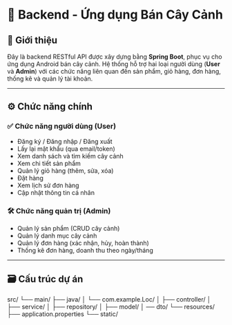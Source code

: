# 🌿 Backend - Ứng dụng Bán Cây Cảnh

## 📑 Giới thiệu

Đây là backend RESTful API được xây dựng bằng **Spring Boot**, phục vụ cho ứng dụng Android bán cây cảnh. Hệ thống hỗ trợ hai loại người dùng (**User** và **Admin**) với các chức năng liên quan đến sản phẩm, giỏ hàng, đơn hàng, thống kê và quản lý tài khoản.

---

## ⚙️ Chức năng chính

### ✅ Chức năng người dùng (User)
- Đăng ký / Đăng nhập / Đăng xuất
- Lấy lại mật khẩu (qua email/token)
- Xem danh sách và tìm kiếm cây cảnh
- Xem chi tiết sản phẩm
- Quản lý giỏ hàng (thêm, sửa, xóa)
- Đặt hàng
- Xem lịch sử đơn hàng
- Cập nhật thông tin cá nhân

### 🛠️ Chức năng quản trị (Admin)
- Quản lý sản phẩm (CRUD cây cảnh)
- Quản lý danh mục cây cảnh
- Quản lý đơn hàng (xác nhận, hủy, hoàn thành)
- Thống kê đơn hàng, doanh thu theo ngày/tháng

---

## 🗃️ Cấu trúc dự án
src/
└── main/
├── java/
│ └── com.example.Loc/
│ ├── controller/
│ ├── service/
│ ├── repository/
│ ├── model/
│  ── dto/
└── resources/
├── application.properties
└── static/
